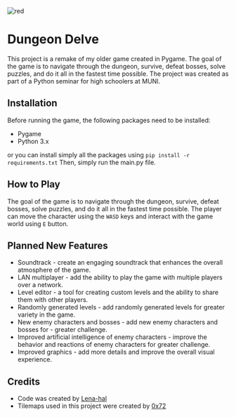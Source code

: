 <img alt="red" src="https://img.shields.io/badge/-This game is in early stage of development, right now it has almost no features finished-red">

# Dungeon Delve

This project is a remake of my older game created in Pygame. The goal of the game is to navigate through the dungeon, survive, defeat bosses, solve puzzles, and do it all in the fastest time possible. The project was created as part of a Python seminar for high schoolers at MUNI.

## Installation

Before running the game, the following packages need to be installed:

- Pygame
- Python 3.x

or you can install simply all the packages using `pip install -r requirements.txt`
Then, simply run the main.py file.
## How to Play

The goal of the game is to navigate through the dungeon, survive, defeat bosses, solve puzzles, and do it all in the fastest time possible. The player can move the character using the `WASD` keys and interact with the game world using `E` button.

## Planned New Features

- Soundtrack - create an engaging soundtrack that enhances the overall atmosphere of the game.
- LAN multiplayer - add the ability to play the game with multiple players over a network.
- Level editor - a tool for creating custom levels and the ability to share them with other players.
- Randomly generated levels - add randomly generated levels for greater variety in the game.
- New enemy characters and bosses - add new enemy characters and bosses for - greater challenge.
- Improved artificial intelligence of enemy characters - improve the behavior and reactions of enemy characters for greater challenge.
- Improved graphics - add more details and improve the overall visual experience.

## Credits

- Code was created by [Lena-hal](https://github.com/Lena-hal)
- Tilemaps used in this project were created by [0x72](https://0x72.itch.io/)
